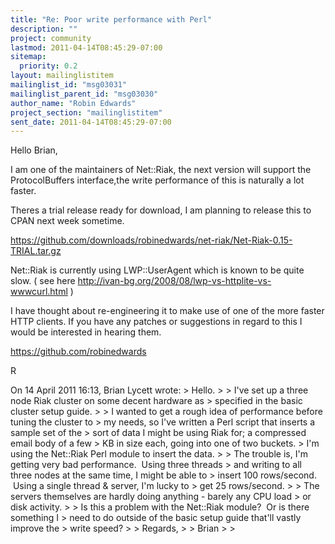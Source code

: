```yaml
---
title: "Re: Poor write performance with Perl"
description: ""
project: community
lastmod: 2011-04-14T08:45:29-07:00
sitemap:
  priority: 0.2
layout: mailinglistitem
mailinglist_id: "msg03031"
mailinglist_parent_id: "msg03030"
author_name: "Robin Edwards"
project_section: "mailinglistitem"
sent_date: 2011-04-14T08:45:29-07:00
---
```



Hello Brian,

I am one of the maintainers of Net::Riak, the next version will
support the ProtocolBuffers interface,the write performance of this is
naturally a lot faster.

Theres a trial release ready for download, I am planning to release
this to CPAN next week sometime.

https://github.com/downloads/robinedwards/net-riak/Net-Riak-0.15-TRIAL.tar.gz

Net::Riak is currently using LWP::UserAgent which is known to be quite
slow. ( see here
http://ivan-bg.org/2008/08/lwp-vs-httplite-vs-wwwcurl.html )

I have thought about re-engineering it to make use of one of the more
faster HTTP clients. If you have any patches or suggestions in regard
to this I would be interested in hearing them.

https://github.com/robinedwards

R

On 14 April 2011 16:13, Brian Lycett  wrote:
&gt; Hello.
&gt;
&gt; I've set up a three node Riak cluster on some decent hardware as
&gt; specified in the basic cluster setup guide.
&gt;
&gt; I wanted to get a rough idea of performance before tuning the cluster to
&gt; my needs, so I've written a Perl script that inserts a sample set of the
&gt; sort of data I might be using Riak for; a compressed email body of a few
&gt; KB in size each, going into one of two buckets.
&gt; I'm using the Net::Riak Perl module to insert the data.
&gt;
&gt; The trouble is, I'm getting very bad performance.  Using three threads
&gt; and writing to all three nodes at the same time, I might be able to
&gt; insert 100 rows/second.  Using a single thread & server, I'm lucky to
&gt; get 25 rows/second.
&gt;
&gt; The servers themselves are hardly doing anything - barely any CPU load
&gt; or disk activity.
&gt;
&gt; Is this a problem with the Net::Riak module?  Or is there something I
&gt; need to do outside of the basic setup guide that'll vastly improve the
&gt; write speed?
&gt;
&gt; Regards,
&gt;
&gt; Brian
&gt;
&gt;
